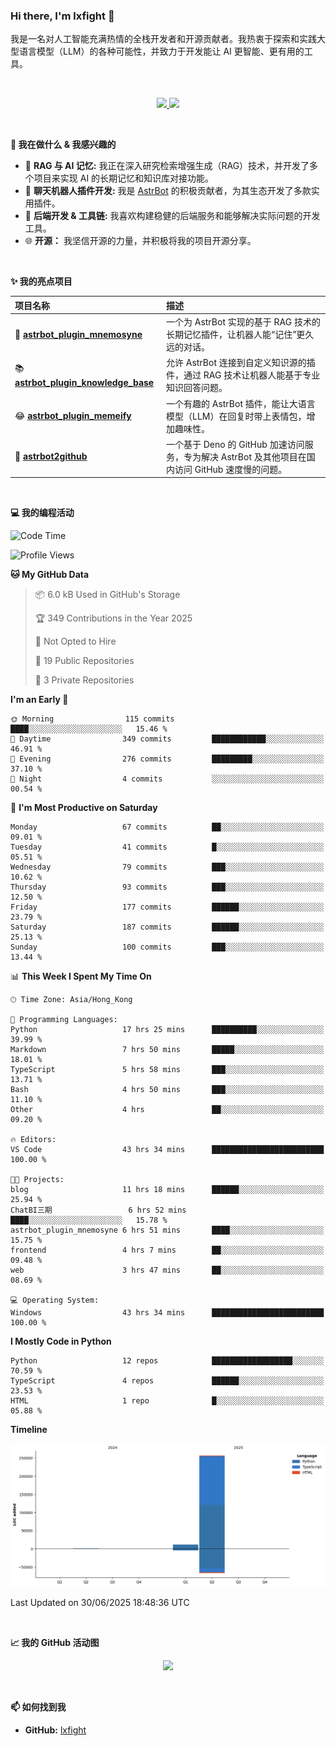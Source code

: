 ### Hi there, I'm lxfight 👋

我是一名对人工智能充满热情的全栈开发者和开源贡献者。我热衷于探索和实践大型语言模型（LLM）的各种可能性，并致力于开发能让 AI 更智能、更有用的工具。

<br>

<!-- GitHub Stats & Languages -->
<p align="center">
  <a href="https://github.com/lxfight">
    <img height="180em" src="https://github-readme-stats.vercel.app/api?username=lxfight&show_icons=true&theme=dracula&include_all_commits=true&count_private=true"/>
    <img height="180em" src="https://github-readme-stats.vercel.app/api/top-langs/?username=lxfight&layout=compact&langs_count=8&theme=dracula"/>
  </a>
</p>

<br>

**🚀 我在做什么 & 我感兴趣的**

- 🧠 **RAG 与 AI 记忆:** 我正在深入研究检索增强生成（RAG）技术，并开发了多个项目来实现 AI 的长期记忆和知识库对接功能。
- 🤖 **聊天机器人插件开发:** 我是 [AstrBot](https://github.com/AstrBotDevs/AstrBot) 的积极贡献者，为其生态开发了多款实用插件。
- 🔧 **后端开发 & 工具链:** 我喜欢构建稳健的后端服务和能够解决实际问题的开发工具。
- 🌐 **开源：** 我坚信开源的力量，并积极将我的项目开源分享。

<br>

**✨ 我的亮点项目**

| 项目名称                                                                                         | 描述                                                                                              |
| :----------------------------------------------------------------------------------------------- | :------------------------------------------------------------------------------------------------ |
| 🧠 [**astrbot_plugin_mnemosyne**](https://github.com/lxfight/astrbot_plugin_mnemosyne)           | 一个为 AstrBot 实现的基于 RAG 技术的长期记忆插件，让机器人能“记住”更久远的对话。                  |
| 📚 [**astrbot_plugin_knowledge_base**](https://github.com/lxfight/astrbot_plugin_knowledge_base) | 允许 AstrBot 连接到自定义知识源的插件，通过 RAG 技术让机器人能基于专业知识回答问题。              |
| 😂 [**astrbot_plugin_memeify**](https://github.com/lxfight/astrbot_plugin_memeify)               | 一个有趣的 AstrBot 插件，能让大语言模型（LLM）在回复时带上表情包，增加趣味性。                    |
| 🚀 [**astrbot2github**](https://github.com/lxfight/astrbot2github)                               | 一个基于 Deno 的 GitHub 加速访问服务，专为解决 AstrBot 及其他项目在国内访问 GitHub 速度慢的问题。 |

<br>

**💻 我的编程活动**

<!--START_SECTION:waka-->
![Code Time](http://img.shields.io/badge/Code%20Time-89%20hrs%2013%20mins-blue)

![Profile Views](http://img.shields.io/badge/Profile%20Views-2-blue)

**🐱 My GitHub Data** 

> 📦 6.0 kB Used in GitHub's Storage 
 > 
> 🏆 349 Contributions in the Year 2025
 > 
> 🚫 Not Opted to Hire
 > 
> 📜 19 Public Repositories 
 > 
> 🔑 3 Private Repositories 
 > 
**I'm an Early 🐤** 

```text
🌞 Morning                115 commits         ████░░░░░░░░░░░░░░░░░░░░░   15.46 % 
🌆 Daytime                349 commits         ████████████░░░░░░░░░░░░░   46.91 % 
🌃 Evening                276 commits         █████████░░░░░░░░░░░░░░░░   37.10 % 
🌙 Night                  4 commits           ░░░░░░░░░░░░░░░░░░░░░░░░░   00.54 % 
```
📅 **I'm Most Productive on Saturday** 

```text
Monday                   67 commits          ██░░░░░░░░░░░░░░░░░░░░░░░   09.01 % 
Tuesday                  41 commits          █░░░░░░░░░░░░░░░░░░░░░░░░   05.51 % 
Wednesday                79 commits          ███░░░░░░░░░░░░░░░░░░░░░░   10.62 % 
Thursday                 93 commits          ███░░░░░░░░░░░░░░░░░░░░░░   12.50 % 
Friday                   177 commits         ██████░░░░░░░░░░░░░░░░░░░   23.79 % 
Saturday                 187 commits         ██████░░░░░░░░░░░░░░░░░░░   25.13 % 
Sunday                   100 commits         ███░░░░░░░░░░░░░░░░░░░░░░   13.44 % 
```


📊 **This Week I Spent My Time On** 

```text
🕑︎ Time Zone: Asia/Hong_Kong

💬 Programming Languages: 
Python                   17 hrs 25 mins      ██████████░░░░░░░░░░░░░░░   39.99 % 
Markdown                 7 hrs 50 mins       █████░░░░░░░░░░░░░░░░░░░░   18.01 % 
TypeScript               5 hrs 58 mins       ███░░░░░░░░░░░░░░░░░░░░░░   13.71 % 
Bash                     4 hrs 50 mins       ███░░░░░░░░░░░░░░░░░░░░░░   11.10 % 
Other                    4 hrs               ██░░░░░░░░░░░░░░░░░░░░░░░   09.20 % 

🔥 Editors: 
VS Code                  43 hrs 34 mins      █████████████████████████   100.00 % 

🐱‍💻 Projects: 
blog                     11 hrs 18 mins      ██████░░░░░░░░░░░░░░░░░░░   25.94 % 
ChatBI三期                 6 hrs 52 mins       ████░░░░░░░░░░░░░░░░░░░░░   15.78 % 
astrbot_plugin_mnemosyne 6 hrs 51 mins       ████░░░░░░░░░░░░░░░░░░░░░   15.75 % 
frontend                 4 hrs 7 mins        ██░░░░░░░░░░░░░░░░░░░░░░░   09.48 % 
web                      3 hrs 47 mins       ██░░░░░░░░░░░░░░░░░░░░░░░   08.69 % 

💻 Operating System: 
Windows                  43 hrs 34 mins      █████████████████████████   100.00 % 
```

**I Mostly Code in Python** 

```text
Python                   12 repos            ██████████████████░░░░░░░   70.59 % 
TypeScript               4 repos             ██████░░░░░░░░░░░░░░░░░░░   23.53 % 
HTML                     1 repo              █░░░░░░░░░░░░░░░░░░░░░░░░   05.88 % 
```



**Timeline**

![Lines of Code chart](https://raw.githubusercontent.com/lxfight/lxfight/main/assets/bar_graph.png)


 Last Updated on 30/06/2025 18:48:36 UTC
<!--END_SECTION:waka-->

<br>

**📈 我的 GitHub 活动图**

<!-- GitHub Activity Graph -->
<p align="center">
  <a href="https://github.com/lxfight">
    <img src="https://github-readme-activity-graph.vercel.app/graph?username=lxfight&theme=dracula&hide_border=true&area=true" />
  </a>
</p>

<br>


**📫 如何找到我**

- **GitHub:** [lxfight](https://github.com/lxfight)
